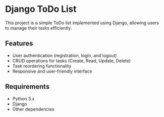 # Django ToDo List
This project is a simple ToDo list implemented using Django, allowing users to manage their tasks efficiently.

## Features
- User authentication (registration, login, and logout)
- CRUD operations for tasks (Create, Read, Update, Delete)
- Task reordering functionality
- Responsive and user-friendly interface

## Requirements
- Python 3.x
- Django
- Other dependencies

